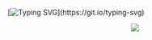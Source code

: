 <!---->
[![Typing SVG](https://readme-typing-svg.herokuapp.com?font=Fira+Code&duration=8000&pause=1000&color=FFFFFF&width=435&lines=Hello+World!)](https://git.io/typing-svg)

<p align="center">
 <img src="https://skillicons.dev/icons?i=python,java,kotlin,cs,unity,js,nodejs,electron,c,html,css,idea,vscode,linux,raspberrypi&perline=8" />
</p>